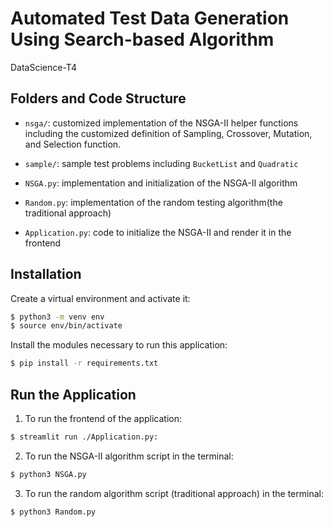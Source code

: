 # Automated Test Data Generation Using Search-based Algorithm

DataScience-T4

## Folders and Code Structure

- `nsga/`: customized implementation of the NSGA-II helper functions including the customized definition of Sampling, Crossover, Mutation, and Selection function. 

- `sample/`: sample test problems including `BucketList` and `Quadratic`

- `NSGA.py`: implementation and initialization of the NSGA-II algorithm

- `Random.py`: implementation of the random testing algorithm(the traditional approach)  

- `Application.py`: code to initialize the NSGA-II and render it in the frontend


## Installation
Create a virtual environment and activate it:

```bash
$ python3 -m venv env
$ source env/bin/activate
```

Install the modules necessary to run this application:
```bash
$ pip install -r requirements.txt
```

## Run the Application

1. To run the frontend of the application:
```bash
$ streamlit run ./Application.py: 
```

2. To run the NSGA-II algorithm script in the terminal:
```bash
$ python3 NSGA.py
```

3. To run the random algorithm script (traditional approach) in the terminal:
```bash
$ python3 Random.py
```